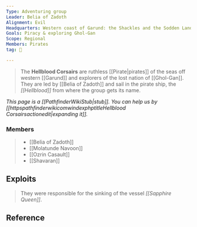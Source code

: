 ```yaml
---
Type: Adventuring group
Leader: Belia of Zadoth
Alignment: Evil
Headquarters: Western coast of Garund: the Shackles and the Sodden Lands
Goals: Piracy & exploring Ghol-Gan
Scope: Regional
Members: Pirates
tag: 👥

---
```


> The **Hellblood Corsairs** are ruthless [[Pirate|pirates]] of the seas off western [[Garund]] and explorers of the lost nation of [[Ghol-Gan]]. They are led by [[Belia of Zadoth]] and sail in the pirate ship, the *[[Hellblood]]* from where the group gets its name.



*This page is a [[PathfinderWikiStub|stub]]. You can help us by [[httpspathfinderwikicomwindexphptitleHellblood Corsairsactionedit|expanding it]].*


### Members

> - [[Belia of Zadoth]]
> - [[Molatunde Navoon]]
> - [[Ozrin Casault]]
> - [[Shavaran]]

## Exploits

> They were responsible for the sinking of the vessel *[[Sapphire Queen]]*.


## Reference







